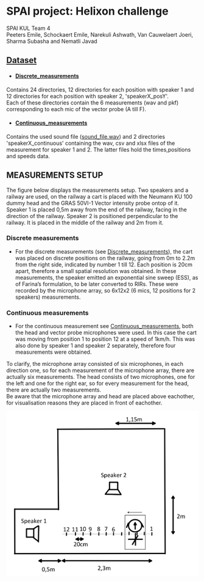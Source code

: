 # SPAI project: Helixon challenge
SPAI KUL Team 4<br />
Peeters Emile, Schockaert Emile, Narekuli Ashwath, Van Cauwelaert Joeri, Sharma Subasha and Nematli Javad

## [Dataset](Dataset)
- #### [Discrete_measurements](Dataset/Discrete_measurements)
Contains 24 directories, 12 directories for each position with speaker 1 and 12 directories for each position with speaker 2, 'speakerX_posY'.<br />
Each of these directories contain the 6 measurements (wav and pkf) corresponding to each mic of the vector probe (A till F).
- #### [Continuous_measurements](Dataset/Continuous_measurements)
Contains the used sound file ([sound_file.wav](Dataset/Discrete_measurements/sound_file.wav)) and 2 directories 'speakerX_continuous' containing the wav, csv and xlsx files of the measurement for speaker 1 and 2. The latter files hold the times,positions and speeds data.

## MEASUREMENTS SETUP
The figure below displays the measurements setup. Two speakers and a railway are used, on the railway a cart is placed with the Neumann KU 100 dummy head and the GRAS 50VI-1 Vector intensity probe ontop of it. Speaker 1 is placed 0,5m away from the end of the railway, facing in the direction of the railway. Speaker 2 is positioned perpendicular to the railway. It is placed in the middle of the railway and 2m from it.<br />

### Discrete measurements
- For the discrete measurements (see [Discrete_measurements](Dataset/Discrete_measurements)), the cart was placed on discrete positions on the railway, going from 0m to 2.2m from the right side, indicated by number 1 till 12. Each position is 20cm apart, therefore a small spatial resolution was obtained. In these measurements, the speaker emitted an exponential sine sweep (ESS), as of Farina’s formulation, to be later converted to RIRs. These were recorded by the microphone array, so 6x12x2 (6 mics, 12 positions for 2 speakers) measurements.<br />

### Continuous measurements
- For the continuous measurement see [Continuous_measurements](Dataset/Continuous_measurements), both the head and vector probe microphones were used. In this case the cart was moving from position 1 to position 12 at a speed of 1km/h. This was also done by speaker 1 and speaker 2 separately, therefore four measurements were obtained.<br />

To clarify, the microphone array consisted of six microphones, in each direction one, so for each measurement of the microphone array, there are actually six measurements. The head consists of two microphones, one for the left and one for the right ear, so for every measurement for the head, there are actually two measurements.<br />
Be aware that the microphone array and head are placed above eachother, for visualisation reasons they are placed in front of eachother.

<!-- ![Screenshot](./images/measurement_setup.jpg | width=100) -->
<img src="./images/measurement_setup.jpg" alt="Screenshot" width="700"/>